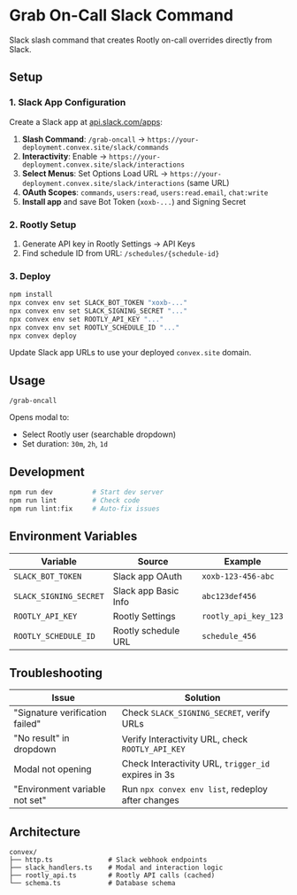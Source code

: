 # Grab On-Call Slack Command

Slack slash command that creates Rootly on-call overrides directly from Slack.

## Setup

### 1. Slack App Configuration

Create a Slack app at [api.slack.com/apps](https://api.slack.com/apps):

1. **Slash Command**: `/grab-oncall` → `https://your-deployment.convex.site/slack/commands`
2. **Interactivity**: Enable → `https://your-deployment.convex.site/slack/interactions`
3. **Select Menus**: Set Options Load URL → `https://your-deployment.convex.site/slack/interactions` (same URL)
4. **OAuth Scopes**: `commands`, `users:read`, `users:read.email`, `chat:write`
5. **Install app** and save Bot Token (`xoxb-...`) and Signing Secret

### 2. Rootly Setup

1. Generate API key in Rootly Settings → API Keys
2. Find schedule ID from URL: `/schedules/{schedule-id}`

### 3. Deploy

```bash
npm install
npx convex env set SLACK_BOT_TOKEN "xoxb-..."
npx convex env set SLACK_SIGNING_SECRET "..."
npx convex env set ROOTLY_API_KEY "..."
npx convex env set ROOTLY_SCHEDULE_ID "..."
npx convex deploy
```

Update Slack app URLs to use your deployed `convex.site` domain.

## Usage

```
/grab-oncall
```

Opens modal to:
- Select Rootly user (searchable dropdown)
- Set duration: `30m`, `2h`, `1d`

## Development

```bash
npm run dev          # Start dev server
npm run lint         # Check code
npm run lint:fix     # Auto-fix issues
```

## Environment Variables

| Variable | Source | Example |
|----------|--------|---------|
| `SLACK_BOT_TOKEN` | Slack app OAuth | `xoxb-123-456-abc` |
| `SLACK_SIGNING_SECRET` | Slack app Basic Info | `abc123def456` |
| `ROOTLY_API_KEY` | Rootly Settings | `rootly_api_key_123` |
| `ROOTLY_SCHEDULE_ID` | Rootly schedule URL | `schedule_456` |

## Troubleshooting

| Issue | Solution |
|-------|----------|
| "Signature verification failed" | Check `SLACK_SIGNING_SECRET`, verify URLs |
| "No result" in dropdown | Verify Interactivity URL, check `ROOTLY_API_KEY` |
| Modal not opening | Check Interactivity URL, `trigger_id` expires in 3s |
| "Environment variable not set" | Run `npx convex env list`, redeploy after changes |

## Architecture

```
convex/
├── http.ts              # Slack webhook endpoints
├── slack_handlers.ts    # Modal and interaction logic
├── rootly_api.ts        # Rootly API calls (cached)
└── schema.ts            # Database schema
``` 